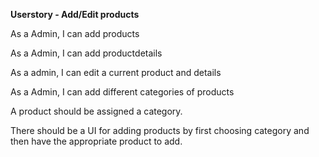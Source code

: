 **Userstory - Add/Edit products**

As a Admin, I can  add products

As a Admin, I can add productdetails

As a admin, I can edit a current product and details

As a Admin, I can add different categories of products



A product should be assigned a category.

There should be a UI for adding products by first choosing category and then have the appropriate product to add.

